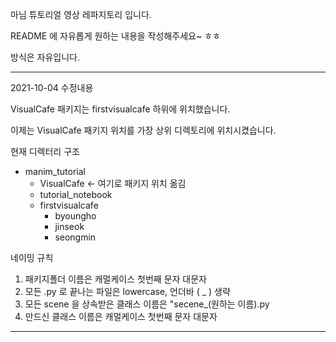 마님 튜토리얼 영상 레파지토리 입니다.

README 에 자유롭게 원하는 내용을 작성해주세요~ ㅎㅎ 

방식은 자유입니다.


-----------------------------------------------------------------
2021-10-04 수정내용

VisualCafe 패키지는 firstvisualcafe 하위에 위치했습니다.

이제는 VisualCafe 패키지 위치를 가장 상위 디렉토리에 위치시켰습니다. 

현재 디렉터리 구조
- manim_tutorial
  - VisualCafe           <- 여기로 패키지 위치 옮김
  - tutorial_notebook
  - firstvisualcafe
    - byoungho
    - jinseok
    - seongmin


네이밍 규칙 
1. 패키지폴더 이름은 캐멀케이스 첫번째 문자 대문자 
2. 모든 .py 로 끝나는 파일은 lowercase, 언더바 ( _ ) 생략
3. 모든 scene 을 상속받은 클래스 이름은 "secene_(원하는 이름).py
4. 만드신 클래스 이름은 캐멀케이스 첫번째 문자 대문자


-----------------------------------------------------------------



